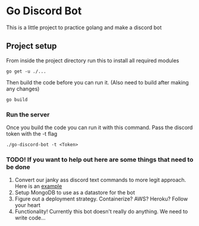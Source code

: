 # Go Discord Bot
This is a little project to practice golang and make a discord bot

## Project setup
From inside the project directory run this to install all required modules
```
go get -u ./...
```
Then build the code before you can run it. (Also need to build after making any changes)
```
go build
```

### Run the server
Once you build the code you can run it with this command. Pass the discord token with the -t flag
```
./go-discord-bot -t <Token>
```

### TODO! If you want to help out here are some things that need to be done
1. Convert our janky ass discord text commands to more legit approach. Here is an [example](https://github.com/bwmarrin/discordgo/blob/master/examples/slash_commands/main.go)
2. Setup MongoDB to use as a datastore for the bot
3. Figure out a deployment strategy. Containerize? AWS? Heroku? Follow your heart
4. Functionality! Currently this bot doesn't really do anything. We need to write code...

